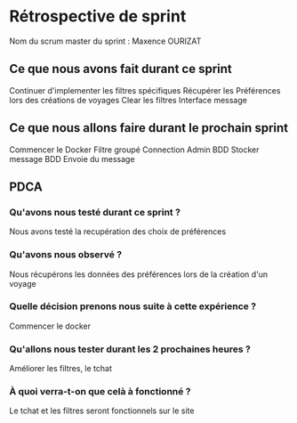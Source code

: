 # Rétrospective de sprint

Nom du scrum master du sprint : Maxence OURIZAT

## Ce que nous avons fait durant ce sprint
Continuer d'implementer les filtres spécifiques
Récupérer les Préférences lors des créations de voyages
Clear les filtres
Interface message

## Ce que nous allons faire durant le prochain sprint
Commencer le Docker
Filtre groupé
Connection Admin BDD
Stocker message BDD
Envoie du message

## PDCA 
### Qu'avons nous testé durant ce sprint ? 
Nous avons testé la recupération des choix de préférences

### Qu'avons nous observé ? 
Nous récupérons les données des préférences lors de la création d'un voyage

### Quelle décision prenons nous suite à cette expérience ? 
Commencer le docker

### Qu'allons nous tester durant les 2 prochaines heures ? 
Améliorer les filtres, le tchat

### À quoi verra-t-on que celà à fonctionné ?
Le tchat et les filtres seront fonctionnels sur le site 
